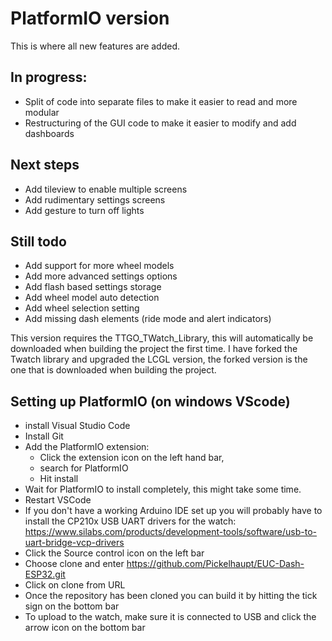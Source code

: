 # PlatformIO version
This is where all new features are added.
## In progress:
- Split of code into separate files to make it easier to read and more modular
- Restructuring of the GUI code to make it easier to modify and add dashboards
## Next steps
- Add tileview to enable multiple screens
- Add rudimentary settings screens
- Add gesture to turn off lights
## Still todo
- Add support for more wheel models
- Add more advanced settings options
- Add flash based settings storage
- Add wheel model auto detection
- Add wheel selection setting
- Add missing dash elements (ride mode and alert indicators)

This version requires the TTGO_TWatch_Library, this will automatically be downloaded when building the project the first time.
I have forked the Twatch library and upgraded the LCGL version, the forked version is the one that is downloaded when building the project.
## Setting up PlatformIO (on windows VScode)
  - install Visual Studio Code
  - Install Git
  - Add the PlatformIO extension:
    - Click the extension icon on the left hand bar, 
    - search for PlatformIO
    - Hit install
  - Wait for PlatformIO to install completely, this might take some time.
  - Restart VSCode
  - If you don't have a working Arduino IDE set up you will probably have to install the CP210x USB UART drivers for the watch: https://www.silabs.com/products/development-tools/software/usb-to-uart-bridge-vcp-drivers
  - Click the Source control icon on the left bar
  - Choose clone and enter https://github.com/Pickelhaupt/EUC-Dash-ESP32.git
  - Click on clone from URL
  - Once the repository has been cloned you can build it by hitting the tick sign on the bottom bar
  - To upload to the watch, make sure it is connected to USB and click the arrow icon on the bottom bar
  
